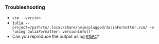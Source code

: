 ### Troubleshooting

- `vim --version`
- `julia --project=/path/to/.local/share/nvim/plugged/JuliaFormatter.vim/ -e "using JuliaFormatter; versioninfo()"`
- Can you reproduce the output using [`MINRC`](../blob/master/tests/MINRC)?

